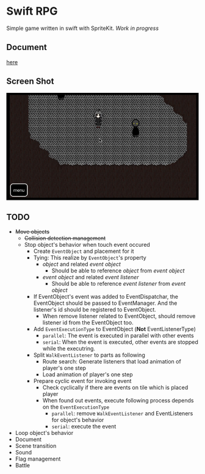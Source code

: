 # Swift RPG

Simple game written in swift with SpriteKit.
*Work in progress*

## Document

[here](https://github.com/tasuwo/SwiftRPG/wiki)

## Screen Shot

![screen_shot](./readme_resources/movie.gif)

## TODO

- ~~Move objects~~
  - ~~Collision detection management~~
  - Stop object's behavior when touch event occured
    - Create `EventObject` and placement for it
    - Tying: This realize by `EventObject`'s property
      - *object* and related *event object*
        - Should be able to reference *object* from *event object*
      - *event object* and related *event listener*
        - Should be able to reference *event listener* from *event object*
    - If EventObject's event was added to EventDispatchar, the EventObject should be passed to EventManager. And the listener's id should be registered to EventObject.
      - When remove listener related to EventObject, should remove listener id from the EventObject too.
    - Add `EventExecutionType` to EventObject (**Not** EventListenerType)
      - `parallel`: The event is executed in parallel with other events
      - `serial`: When the event is executed, other events are stopped while the executring.
    - Split `WalkEventListener` to parts as following
      - Route search: Generate listeners that load animation of player's one step
      - Load animation of player's one step
    - Prepare cyclic event for invoking event
      - Check cyclically if there are events on tile which is placed player
      - When found out events, execute following process depends on the `EventExecutionType`
        - `parallel`: remove `WalkEventListener` and EventListeners for object's behavior
        - `serial`: execute the event
- Loop object's behavior
- Document
- Scene transition
- Sound
- Flag management
- Battle
